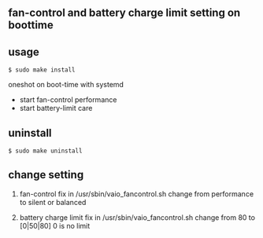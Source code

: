 ## fan-control and battery charge limit setting on boottime

## usage
```
$ sudo make install
```
oneshot on boot-time with systemd
* start fan-control performance
* start battery-limit care


## uninstall
```
$ sudo make uninstall
```

## change setting

1. fan-control
fix in /usr/sbin/vaio_fancontrol.sh
change from performance to silent or balanced

2. battery charge limit
fix in /usr/sbin/vaio_fancontrol.sh
change from 80 to [0|50|80]
0 is no limit